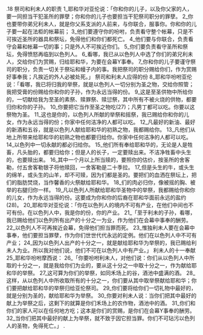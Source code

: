 .18 
祭司和利未人的职责 
1_耶和华对亚伦说：「你和你的儿子，以及你父家的人，要一同担当干犯圣所的罪孽；你和你的儿子也要担当干犯祭司职分的罪孽。 2_你也要带你弟兄利未人，就是你父系支派的人前来，与你联合，服事你。你和你的儿子要一起在法柜的帐幕前； 3_他们要遵守你的吩咐，负责看守整个帐幕，只是不可挨近圣所的器具和祭坛，免得他们和你们都死亡。 4_他们要与你联合，负责看守会幕和帐幕一切的事；只是外人不可挨近你们。 5_你们要负责看守圣所和祭坛，免得愤怒再临到以色列人。 6_看哪，我已从以色列人中选了你们的弟兄利未人，交给你们为赏赐，归给耶和华，为要在会幕Y事奉。 7_你和你的儿子要谨守祭司的职分，负责一切关于祭坛和幔子内的事。我把祭司的职分赐给你们，作为赏赐好事奉我；凡挨近的外人必被处死。」 
祭司和利未人应得的份 
8_耶和华吩咐亚伦说：「看哪，我已将归我的举祭，就是以色列人一切分别为圣之物，交给你照管；我把受膏的份赐给你和你的子孙，作为永远当得的份。 9_这是至圣供物中所给你的，一切献给我为至圣的素祭、赎罪祭、赎愆祭，其中所有不被火烧的供物，都要归你和你的子孙。 10_你要把它当作至圣之物吃(27)；凡男丁都可以吃。你要以这祭物为圣。 11_这也是你的，以色列人所献的举祭和摇祭，我已赐给你和你的儿女，作为永远当得的份；你家中任何洁净的人都可以吃。 12_凡最好的新油、最好的新酒和五谷，就是以色列人献给耶和华的初熟之物，我都赐给你。 13_凡他们从地上所带来给耶和华的初熟之物也都要归给你。你家中任何洁净的人都可以吃。 14_以色列中一切永献的都必归给你。 15_他们所有奉给耶和华的，无论是人是牲畜，凡头胎的，都要归给你；但是人的长子，一定要赎出来。不洁净牲畜中头生的，也要赎出来。 16_其中一个月以上所当赎的，要照你的估价，按圣所的舍客勒，付五舍客勒银子将他赎回，一舍客勒是二十季拉。 17_但是头生的牛，或头生的绵羊，或头生的山羊，却不可赎，因为们都是圣的。要把们的血洒在祭坛上，把们的脂肪焚烧，当作馨香的火祭献给耶和华。 18_们的肉必归你，像被摇的胸、被举的右腿归你一样。 19_凡以色列人所献给耶和华圣物中的举祭，我都赐给你和你的儿女，作为永远当得的份。这要成为你和你的后裔在耶和华面前永远的盐约(28)。 20_耶和华对亚伦说：「你在以色列人的境内不可有产业，在他们中间也不可有份。在以色列人中，我是你的份，你的产业。 
21_「至于利未的子孙，看哪，我已赐给他们以色列所有出产的十分之一为业，作为他们在会幕中事奉的酬劳。 22_以色列人不可再挨近会幕，免得他们担当罪而死。 23_惟独利未人要在会幕中事奉，他们要担当罪孽，作为你们世世代代永远的定例。他们在以色列人中不可有产业； 24_因为以色列人出产的十分之一，就是献给耶和华为举祭的，我已赐给利未人为业。所以我对他们说，他们不可在以色列人中有产业。」 
利未人的十一奉献 
25_耶和华吩咐摩西说： 26_「你要吩咐利未人，对他们说：你们从以色列人中所取的十分之一，就是我给你们为业的，要从这十分之一中取十分之一，作为献给耶和华的举祭。 27_这可算为你们的举祭，如同禾场上的谷，酒池中盛满的酒。 28_这样，从以色列人中所收取所有的十分之一，你们要从其中取举祭献给耶和华；你们要把献给耶和华的举祭归给亚伦祭司。 29_你们要将给你们一切礼物中最好的，就是分别为圣的，献给耶和华为举祭。 30_你要对利未人说：当你们把其中最好的献上为举祭之后，这剩下的就算是你们禾场上的农作物，酒池中的酒。 31_你们和你们的家人可以在任何地方吃；这本是你们的赏赐，是你们在会幕Y事奉的酬劳。 32_当你们把其中最好的献上为举祭，就不致于因它担当罪。你们不可玷污以色列人的圣物，免得死亡。」 
.